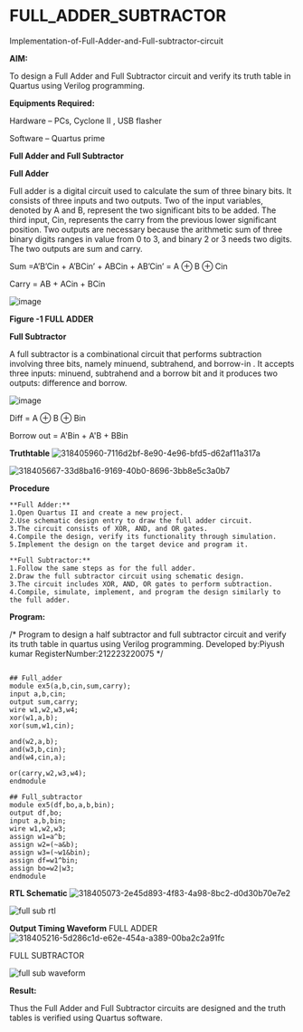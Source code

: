 # FULL_ADDER_SUBTRACTOR

Implementation-of-Full-Adder-and-Full-subtractor-circuit

**AIM:**

To design a Full Adder and Full Subtractor circuit and verify its truth table in Quartus using Verilog programming.

**Equipments Required:**

Hardware – PCs, Cyclone II , USB flasher

Software – Quartus prime

**Full Adder and Full Subtractor**

**Full Adder**

Full adder is a digital circuit used to calculate the sum of three binary bits. It consists of three inputs and two outputs. Two of the input variables, denoted by A and B, represent the two significant bits to be added. The third input, Cin, represents the carry from the previous lower significant position. Two outputs are necessary because the arithmetic sum of three binary digits ranges in value from 0 to 3, and binary 2 or 3 needs two digits. The two outputs are sum and carry.

Sum =A’B’Cin + A’BCin’ + ABCin + AB’Cin’ = A ⊕ B ⊕ Cin 

Carry = AB + ACin + BCin

![image](https://github.com/naavaneetha/FULL_ADDER_SUBTRACTOR/assets/154305477/0f30ba51-5ffb-4198-845f-18e054f675e7)

**Figure -1 FULL ADDER**

**Full Subtractor**

A full subtractor is a combinational circuit that performs subtraction involving three bits, namely minuend, subtrahend, and borrow-in . It accepts three inputs: minuend, subtrahend and a borrow bit and it produces two outputs: difference and borrow.

![image](https://github.com/naavaneetha/FULL_ADDER_SUBTRACTOR/assets/154305477/02b24f51-ab51-4304-9ad6-7b81ffc1ead5)

Diff = A ⊕ B ⊕ Bin 

Borrow out = A'Bin + A'B + BBin

**Truthtable**
![318405960-7116d2bf-8e90-4e96-bfd5-d62af11a317a](https://github.com/H515piyush/FULL_ADDER_SUBTRACTOR/assets/147472999/54e9554a-db39-46cb-815c-84c742936945)

![318405667-33d8ba16-9169-40b0-8696-3bb8e5c3a0b7](https://github.com/H515piyush/FULL_ADDER_SUBTRACTOR/assets/147472999/e5644d90-96cd-43bd-8e3c-2e46ec0ab260)

**Procedure**

```
**Full Adder:**
1.Open Quartus II and create a new project.
2.Use schematic design entry to draw the full adder circuit. 
3.The circuit consists of XOR, AND, and OR gates. 
4.Compile the design, verify its functionality through simulation. 
5.Implement the design on the target device and program it.

**Full Subtractor:** 
1.Follow the same steps as for the full adder. 
2.Draw the full subtractor circuit using schematic design. 
3.The circuit includes XOR, AND, OR gates to perform subtraction. 
4.Compile, simulate, implement, and program the design similarly to the full adder.
```


**Program:**

/* Program to design a half subtractor and full subtractor circuit and verify its truth table in quartus using Verilog programming. 
Developed by:Piyush kumar 
RegisterNumber:212223220075
*/
```

## Full_adder
module ex5(a,b,cin,sum,carry);
input a,b,cin;
output sum,carry;
wire w1,w2,w3,w4;       
xor(w1,a,b);
xor(sum,w1,cin);        

and(w2,a,b);
and(w3,b,cin);
and(w4,cin,a);

or(carry,w2,w3,w4);
endmodule 

## Full_subtractor
module ex5(df,bo,a,b,bin);
output df,bo;
input a,b,bin;
wire w1,w2,w3;
assign w1=a^b;
assign w2=(~a&b);
assign w3=(~w1&bin);
assign df=w1^bin;
assign bo=w2|w3;
endmodule

```

**RTL Schematic**
![318405073-2e45d893-4f83-4a98-8bc2-d0d30b70e7e2](https://github.com/H515piyush/FULL_ADDER_SUBTRACTOR/assets/147472999/8e962897-cc6b-4cf5-83bb-b022ab4f2950)

![full sub rtl](https://github.com/H515piyush/FULL_ADDER_SUBTRACTOR/assets/147472999/28461f45-19a2-46dd-984e-17424abe2905)

**Output Timing Waveform**
FULL ADDER
![318405216-5d286c1d-e62e-454a-a389-00ba2c2a91fc](https://github.com/H515piyush/FULL_ADDER_SUBTRACTOR/assets/147472999/6ab6d91f-747b-4fa8-8090-c8f7d873e15b)

FULL SUBTRACTOR

![full sub waveform](https://github.com/H515piyush/FULL_ADDER_SUBTRACTOR/assets/147472999/8bb71c44-59e2-4c7d-82ea-7a7e6c4f1601)



**Result:**

Thus the Full Adder and Full Subtractor circuits are designed and the truth tables is verified using Quartus software.



